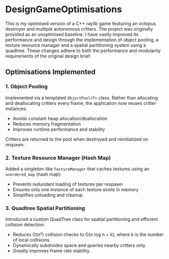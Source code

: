 # DesignGameOptimisations

This is my optimised version of a C++ raylib game featuring an octopus destroyer and multiple autonomous critters.  The project was originally provided as an unoptimised baseline.  I have vastly improved its performance and design through the implementation of object pooling, a texture resource manager and a spatial partitioning system using a quadtree.  These changes adhere to both the performance and modularity requirements of the original design brief.

## Optimisations Implemented

### 1. **Object Pooling**

Implemented via a templated `ObjectPool<T>` class. Rather than allocating and deallocating critters every frame, the application now reuses critter instances:

- Avoids constant heap allocation/deallocation
- Reduces memory fragmentation
- Improves runtime performance and stability

Critters are returned to the pool when destroyed and reinitialized on respawn.


### 2. **Texture Resource Manager (Hash Map)**

Added a singleton-like `TextureManager` that caches textures using an `unordered_map` (hash map):

- Prevents redundant loading of textures per respawn
- Ensures only one instance of each texture exists in memory
- Simplifies unloading and cleanup
  
### 3. **Quadtree Spatial Partitioning**
Introduced a custom QuadTree class for spatial partitioning and efficient collision detection:

- Reduces O(n²) collision checks to O(n log n + k), where k is the number of local collisions.
- Dynamically subdivides space and queries nearby critters only.
- Greatly improves frame rate stability.
